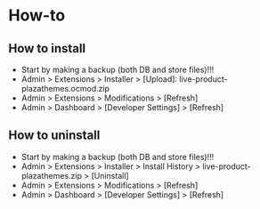 # How-to

## How to install
* Start by making a backup (both DB and store files)!!!
* Admin > Extensions > Installer > [Upload]: live-product-plazathemes.ocmod.zip
* Admin > Extensions > Modifications > [Refresh]
* Admin > Dashboard > [Developer Settings] > [Refresh]


## How to uninstall
* Start by making a backup (both DB and store files)!!!
* Admin > Extensions > Installer > Install History > live-product-plazathemes.zip > [Uninstall]
* Admin > Extensions > Modifications > [Refresh]
* Admin > Dashboard > [Developer Settings] > [Refresh]

